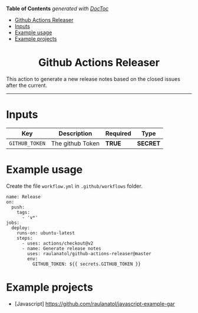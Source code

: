 <!-- START doctoc generated TOC please keep comment here to allow auto update -->
<!-- DON'T EDIT THIS SECTION, INSTEAD RE-RUN doctoc TO UPDATE -->
**Table of Contents**  *generated with [DocToc](https://github.com/thlorenz/doctoc)*

- [Github Actions Releaser](#github-actions-releaser)
- [Inputs](#inputs)
- [Example usage](#example-usage)
- [Example projects](#example-projects)

<!-- END doctoc generated TOC please keep comment here to allow auto update -->

<div align="center">
    <h1>Github Actions Releaser</h1>
</div>

<p>This action to generate a new release notes based on the closed issues after the current.</p>

---

# Inputs

| Key | Description | Required | Type |
| --- | ----------- | -------- | ---- |
| `GITHUB_TOKEN` | The github Token | **TRUE** | **SECRET** |

# Example usage

Create the file `workflow.yml` in `.github/workflows` folder.

```
name: Release
on:
  push:
    tags:
      - 'v*'
jobs:
  deploy:
    runs-on: ubuntu-latest
    steps:
      - uses: actions/checkout@v2
      - name: Generate release notes
        uses: raulanatol/github-actions-releaser@master
        env:
          GITHUB_TOKEN: ${{ secrets.GITHUB_TOKEN }}
```

# Example projects

- [Javascript] https://github.com/raulanatol/javascript-example-gar
